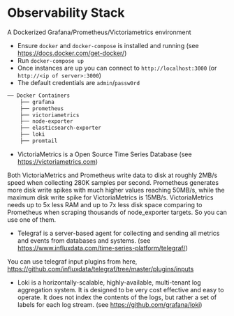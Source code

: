 # Observability Stack
A Dockerized Grafana/Prometheus/Victoriametrics environment

- Ensure `docker` and `docker-compose` is installed and running (see https://docs.docker.com/get-docker/)
- Run `docker-compose up`
- Once instances are up you can connect to `http://localhost:3000` (or `http://<ip of server>:3000`)
- The default credentials are `admin`/`passw0rd`

``` sh
── Docker Containers
    ├── grafana
    ├── prometheus
    ├── victoriametrics
    ├── node-exporter
    ├── elasticsearch-exporter
    ├── loki
    ├── promtail
```

- VictoriaMetrics is a Open Source Time Series Database (see https://victoriametrics.com)

Both VictoriaMetrics and Prometheus write data to disk at roughly 2MB/s speed when collecting 280K samples per second. Prometheus generates more disk write spikes with much higher values reaching 50MB/s, while the maximum disk write spike for VictoriaMetrics is 15MB/s. VictoriaMetrics needs up to 5x less RAM and up to 7x less disk space comparing to Prometheus when scraping thousands of node_exporter targets. So you can use one of them. 

- Telegraf is a server-based agent for collecting and sending all metrics and events from databases and systems. (see https://www.influxdata.com/time-series-platform/telegraf/)

You can use telegraf input plugins from here, https://github.com/influxdata/telegraf/tree/master/plugins/inputs

- Loki is a horizontally-scalable, highly-available, multi-tenant log aggregation system. It is designed to be very cost effective and easy to operate. It does not index the contents of the logs, but rather a set of labels for each log stream. (see https://github.com/grafana/loki)